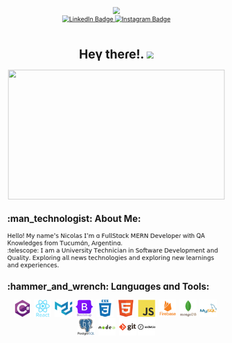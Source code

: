<div id="header" align="center">
  <img src="https://media.giphy.com/media/M9gbBd9nbDrOTu1Mqx/giphy.gif" width="100"/>
</div>
<div id="badges" align="center">
  <a href="https://www.linkedin.com/in/nicolás-saavedra-219694211">
    <img src="https://img.shields.io/badge/LinkedIn-blue?style=for-the-badge&logo=linkedin&logoColor=white" alt="LinkedIn Badge"/>
  </a>
  <a href="https://www.instagram.com/nicolas.saavedra.dev/">
    <img src="https://img.shields.io/badge/Instagram-E4405F?style=for-the-badge&logo=instagram&logoColor=white" alt="Instagram Badge"/>
  </a>
</div>
<div align="center">
<img src="https://komarev.com/ghpvc/?username=Nicholas027&style=flat-square&color=red" alt=""/>
<h1>
  Heγ theɾe!.
  <img src="https://media.giphy.com/media/hvRJCLFzcasrR4ia7z/giphy.gif" width="30px"/>
</h1>
<div align="center">
  <img src="https://media3.giphy.com/media/2IudUHdI075HL02Pkk/giphy.gif?cid=ecf05e47m20l169khhyavzat11wxc5hsp4wi00kfnkqs3lm5&rid=giphy.gif&ct=g" width="500" height="300"/>
</div>
</div>
<h2>
:man_technologist: About Me:
</h2>
<div>
𝖧𝖾𝗅𝗅𝗈! 𝖬𝗒 𝗇𝖺𝗆𝖾'𝗌 𝖭𝗂𝖼𝗈𝗅𝖺𝗌 𝖨'𝗆 ɑ 𝖥𝗎𝗅𝗅𝖲𝗍ɑ𝖼𝗄 𝖬𝖤𝖱𝖭 𝖣𝖾𝗏𝖾𝗅𝗈𝗉𝖾ɾ with QA Knowledges 𝖿ɾ𝗈𝗆 𝖳𝗎𝖼𝗎𝗆ɑ́𝗇, 𝖠ɾ𝗀𝖾𝗇𝗍𝗂𝗇ɑ.
</div>
<div>
:telescope: 𝖨 𝖺𝗆 𝖺 𝖴𝗇𝗂𝗏𝖾𝗋𝗌𝗂𝗍𝗒 𝖳𝖾𝖼𝗁𝗇𝗂𝖼𝗂𝖺𝗇 𝗂𝗇 𝖲𝗈𝖿𝗍𝗐𝖺𝗋𝖾 𝖣𝖾𝗏𝖾𝗅𝗈𝗉𝗆𝖾𝗇𝗍 𝖺𝗇𝖽 𝖰𝗎𝖺𝗅𝗂𝗍𝗒. 𝖤𝗑𝗉𝗅𝗈ɾ𝗂𝗇𝗀 𝖺𝗅𝗅 𝗇𝖾𝗐𝗌 𝗍𝖾𝖼𝗁𝗇𝗈𝗅𝗈𝗀𝗂𝖾𝗌 𝖺𝗇𝖽 𝖾𝗑𝗉𝗅𝗈𝗋𝗂𝗇𝗀 𝗇𝖾𝗐 𝗅𝖾𝖺𝗋𝗇𝗂𝗇𝗀𝗌 𝖺𝗇𝖽 𝖾𝗑𝗉𝖾𝗋𝗂𝖾𝗇𝖼𝖾𝗌.
</div>
<h2>
:hammer_and_wrench: Lɑnguɑges ɑnd Tools:
</h2>
<div align="center">
<img src="https://github.com/devicons/devicon/blob/master/icons/csharp/csharp-original.svg" title="C#" alt="C#" width="40" height="40"/>&nbsp;
  <img src="https://github.com/devicons/devicon/blob/master/icons/react/react-original-wordmark.svg" title="React" alt="React" width="40" height="40"/>&nbsp;
  <img src="https://github.com/devicons/devicon/blob/master/icons/materialui/materialui-original.svg" title="Material UI" alt="Material UI" width="40" height="40"/>&nbsp;
  <img src="https://github.com/devicons/devicon/blob/master/icons/bootstrap/bootstrap-original-wordmark.svg" title="Bootstrap" alt="Bootstrap" width="40" height="40"/>&nbsp;
  <img src="https://github.com/devicons/devicon/blob/master/icons/css3/css3-plain-wordmark.svg"  title="CSS3" alt="CSS" width="40" height="40"/>&nbsp;
  <img src="https://github.com/devicons/devicon/blob/master/icons/html5/html5-original.svg" title="HTML5" alt="HTML" width="40" height="40"/>&nbsp;
  <img src="https://github.com/devicons/devicon/blob/master/icons/javascript/javascript-original.svg" title="JavaScript" alt="JavaScript" width="40" height="40"/>&nbsp;
  <img src="https://github.com/devicons/devicon/blob/master/icons/firebase/firebase-plain-wordmark.svg" title="Firebase" alt="Firebase" width="40" height="40"/>&nbsp;
  <img src="https://github.com/devicons/devicon/blob/master/icons/mongodb/mongodb-original-wordmark.svg" title="MongoDB" alt="MongoDB" width="40" height="40"/>&nbsp;
  <img src="https://github.com/devicons/devicon/blob/master/icons/mysql/mysql-original-wordmark.svg" title="MySQL"  alt="MySQL" width="40" height="40"/>&nbsp;
  <img src="https://github.com/devicons/devicon/blob/master/icons/postgresql/postgresql-original-wordmark.svg" title="Postgres"  alt="Postgres" width="40" height="40"/>&nbsp;
  <img src="https://github.com/devicons/devicon/blob/master/icons/nodejs/nodejs-original-wordmark.svg" title="NodeJS" alt="NodeJS" width="40" height="40"/>&nbsp;
  <img src="https://github.com/devicons/devicon/blob/master/icons/git/git-original-wordmark.svg" title="Git" **alt="Git" width="40" height="40"/>
  <img src="https://github.com/devicons/devicon/blob/master/icons/socketio/socketio-original-wordmark.svg" title="Socketio" **alt="Socketio" width="40" height="40"/>
</div>

